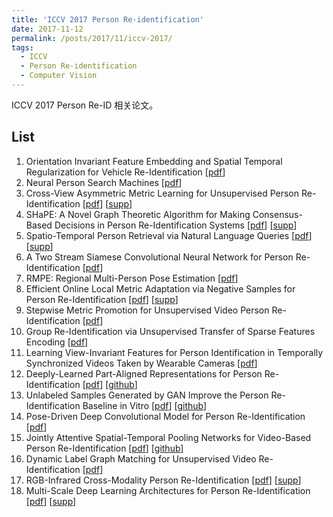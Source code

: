 ```yaml
---
title: 'ICCV 2017 Person Re-identification'
date: 2017-11-12
permalink: /posts/2017/11/iccv-2017/
tags:
  - ICCV
  - Person Re-identification
  - Computer Vision
---
```


ICCV 2017 Person Re-ID 相关论文。

## List

1. Orientation Invariant Feature Embedding and Spatial Temporal Regularization for Vehicle Re-Identification [[pdf](http://openaccess.thecvf.com/content_ICCV_2017/papers/Wang_Orientation_Invariant_Feature_ICCV_2017_paper.pdf)]
2. Neural Person Search Machines [[pdf](http://openaccess.thecvf.com/content_ICCV_2017/papers/Liu_Neural_Person_Search_ICCV_2017_paper.pdf)]
3. Cross-View Asymmetric Metric Learning for Unsupervised Person Re-Identification [[pdf](http://openaccess.thecvf.com/content_ICCV_2017/papers/Yu_Cross-View_Asymmetric_Metric_ICCV_2017_paper.pdf)] [[supp](http://openaccess.thecvf.com/content_ICCV_2017/supplemental/Yu_Cross-View_Asymmetric_Metric_ICCV_2017_supplemental.pdf)]
4. SHaPE: A Novel Graph Theoretic Algorithm for Making Consensus-Based Decisions in Person Re-Identification Systems [[pdf](http://openaccess.thecvf.com/content_ICCV_2017/papers/Barman_SHaPE_A_Novel_ICCV_2017_paper.pdf)] [[supp](http://openaccess.thecvf.com/content_ICCV_2017/supplemental/Barman_SHaPE_A_Novel_ICCV_2017_supplemental.pdf)]
5. Spatio-Temporal Person Retrieval via Natural Language Queries [[pdf](http://openaccess.thecvf.com/content_ICCV_2017/papers/Yamaguchi_Spatio-Temporal_Person_Retrieval_ICCV_2017_paper.pdf)] [[supp](http://openaccess.thecvf.com/content_ICCV_2017/supplemental/Yamaguchi_Spatio-Temporal_Person_Retrieval_ICCV_2017_supplemental.pdf)]
6. A Two Stream Siamese Convolutional Neural Network for Person Re-Identification [[pdf](http://openaccess.thecvf.com/content_ICCV_2017/papers/Chung_A_Two_Stream_ICCV_2017_paper.pdf)]
7. RMPE: Regional Multi-Person Pose Estimation [[pdf](http://openaccess.thecvf.com/content_ICCV_2017/papers/Fang_RMPE_Regional_Multi-Person_ICCV_2017_paper.pdf)]
8. Efficient Online Local Metric Adaptation via Negative Samples for Person Re-Identification [[pdf](http://openaccess.thecvf.com/content_ICCV_2017/papers/Zhou_Efficient_Online_Local_ICCV_2017_paper.pdf)] [[supp](http://openaccess.thecvf.com/content_ICCV_2017/supplemental/Zhou_Efficient_Online_Local_ICCV_2017_supplemental.pdf)]
9. Stepwise Metric Promotion for Unsupervised Video Person Re-Identification [[pdf](http://openaccess.thecvf.com/content_ICCV_2017/papers/Liu_Stepwise_Metric_Promotion_ICCV_2017_paper.pdf)]
10. Group Re-Identification via Unsupervised Transfer of Sparse Features Encoding [[pdf](http://openaccess.thecvf.com/content_ICCV_2017/papers/Lisanti_Group_Re-Identification_via_ICCV_2017_paper.pdf)]
11. Learning View-Invariant Features for Person Identification in Temporally Synchronized Videos Taken by Wearable Cameras [[pdf](http://openaccess.thecvf.com/content_ICCV_2017/papers/Zheng_Learning_View-Invariant_Features_ICCV_2017_paper.pdf)]
12. Deeply-Learned Part-Aligned Representations for Person Re-Identification [[pdf](http://openaccess.thecvf.com/content_ICCV_2017/papers/Zhao_Deeply-Learned_Part-Aligned_Representations_ICCV_2017_paper.pdf)] [[github](https://github.com/zlmzju/part_reid)]
13. Unlabeled Samples Generated by GAN Improve the Person Re-Identification Baseline in Vitro [[pdf](http://openaccess.thecvf.com/content_ICCV_2017/papers/Zheng_Unlabeled_Samples_Generated_ICCV_2017_paper.pdf)] [[github](https://github.com/layumi/Person-reID_GAN)]
14. Pose-Driven Deep Convolutional Model for Person Re-Identification [[pdf](http://openaccess.thecvf.com/content_ICCV_2017/papers/Su_Pose-Driven_Deep_Convolutional_ICCV_2017_paper.pdf)]
15. Jointly Attentive Spatial-Temporal Pooling Networks for Video-Based Person Re-Identification [[pdf](http://openaccess.thecvf.com/content_ICCV_2017/papers/Xu_Jointly_Attentive_Spatial-Temporal_ICCV_2017_paper.pdf)] [[github](https://github.com/shuangjiexu/Spatial-Temporal-Pooling-Networks-ReID)]
16. Dynamic Label Graph Matching for Unsupervised Video Re-Identification [[pdf](http://openaccess.thecvf.com/content_ICCV_2017/papers/Ye_Dynamic_Label_Graph_ICCV_2017_paper.pdf)]
17. RGB-Infrared Cross-Modality Person Re-Identification [[pdf](http://openaccess.thecvf.com/content_ICCV_2017/papers/Wu_RGB-Infrared_Cross-Modality_Person_ICCV_2017_paper.pdf)] [[supp](http://openaccess.thecvf.com/content_ICCV_2017/supplemental/Wu_RGB-Infrared_Cross-Modality_Person_ICCV_2017_supplemental.pdf)]
18. Multi-Scale Deep Learning Architectures for Person Re-Identification [[pdf](http://openaccess.thecvf.com/content_ICCV_2017/papers/Qian_Multi-Scale_Deep_Learning_ICCV_2017_paper.pdf)] [[supp](http://openaccess.thecvf.com/content_ICCV_2017/supplemental/Qian_Multi-Scale_Deep_Learning_ICCV_2017_supplemental.pdf)]
